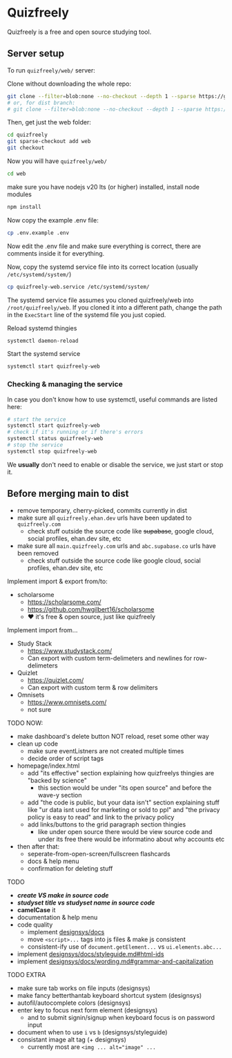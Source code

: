 # Quizfreely

Quizfreely is a free and open source studying tool.

## Server setup

To run `quizfreely/web/` server:

Clone without downloading the whole repo:
```sh
git clone --filter=blob:none --no-checkout --depth 1 --sparse https://github.com/ehanahamed/quizfreely
# or, for dist branch:
# git clone --filter=blob:none --no-checkout --depth 1 --sparse https://github.com/ehanahamed/quizfreely --branch dist
```

Then, get just the web folder:
```sh
cd quizfreely
git sparse-checkout add web
git checkout
```

Now you will have `quizfreely/web/`
```sh
cd web
```

make sure you have nodejs v20 lts (or higher) installed,
install node modules
```sh
npm install
```

Now copy the example .env file:
```sh
cp .env.example .env
```

Now edit the .env file and make sure everything is correct, there are comments inside it for everything.

Now, copy the systemd service file into its correct location (usually `/etc/systemd/system/`)
```sh
cp quizfreely-web.service /etc/systemd/system/
```

The systemd service file assumes you cloned quizfreely/web into `/root/quizfreely/web`. If you cloned it into a different path, change the path in the `ExecStart` line of the systemd file you just copied.

Reload systemd thingies
```sh
systemctl daemon-reload
```

Start the systemd service
```sh
systemctl start quizfreely-web
```

### Checking & managing the service
In case you don't know how to use systemctl, useful commands are listed here:

```sh
# start the service
systemctl start quizfreely-web
# check if it's running or if there's errors
systemctl status quizfreely-web
# stop the service
systemctl stop quizfreely-web
```

We **usually** don't need to enable or disable the service, we just start or stop it.

## Before merging main to dist

- remove temporary, cherry-picked, commits currently in dist
- make sure all `quizfreely.ehan.dev` urls have been updated to `quizfreely.com`
  - check stuff outside the source code like ~~supabase~~, google cloud, social profiles, ehan.dev site, etc
- make sure all `main.quizfreely.com` urls and `abc.supabase.co` urls have been removed
  - check stuff outside the source code like google cloud, social profiles, ehan.dev site, etc

Implement import & export from/to:
- scholarsome
  - https://scholarsome.com/
  - https://github.com/hwgilbert16/scholarsome
  - ❤️ it's free & open source, just like quizfreely

Implement import from...

- Study Stack
  - https://www.studystack.com/
  - Can export with custom term-delimeters and newlines for row-delimeters
- Quizlet
  - https://quizlet.com/
  - Can export with custom term & row delimiters
- Omnisets
  - https://www.omnisets.com/
  - not sure

TODO NOW:

- make dashboard's delete button NOT reload, reset some other way
- clean up code
  - make sure eventListners are not created multiple times
  - decide order of script tags
- homepage/index.html
  - add "its effective" section explaining how quizfreelys thingies are "backed by science"
    - this section would be under "its open source" and before the wave-y section
  - add "the code is public, but your data isn't" section explaining stuff like "ur data isnt used for marketing or sold to ppl" and "the privacy policy is easy to read" and link to the privacy policy
  - add links/buttons to the grid paragraph section thingies
    - like under open source there would be view source code and under its free there would be informatino about why accounts etc
- then after that:
  - seperate-from-open-screen/fullscreen flashcards
  - docs & help menu
  - confirmation for deleting stuff

TODO

- **_create VS make in source code_**
- **_studyset title vs studyset name in source code_**
- **camelCase** it
- documentation & help menu
- code quality
  - implement [designsys/docs](https://codeberg.org/ehanahamed/designsys/src/branch/main/docs/)
  - move `<script>...` tags into js files & make js consistent
  - consistent-ify use of `document.getElement...` vs `ui.elements.abc...`
- implement [designsys/docs/styleguide.md#html-ids](https://codeberg.org/ehanahamed/designsys/src/branch/main/docs/styleguide.md#html-ids)
- implement [designsys/docs/wording.md#grammar-and-capitalization](https://codeberg.org/ehanahamed/designsys/src/branch/main/docs/wording.md#grammar-and-capitalization)

TODO EXTRA

- make sure tab works on file inputs (designsys)
- make fancy betterthantab keyboard shortcut system (designsys)
- autofil/autocomplete colors (designsys)
- enter key to focus next form element (designsys)
  - and to submit signin/signup when keyboard focus is on password input
- document when to use `i` vs `b` (designsys/styleguide)
- consistant image alt tag (+ designsys)
  - currently most are `<img ... alt="image" ...`
